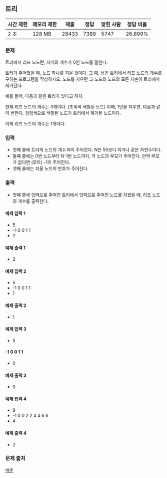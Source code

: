 ## 트리
 
|시간 제한|	메모리 제한|	제출|	정답|	맞힌 사람|	정답 비율|
|---|---|---|---|---|---|
|2 초|	128 MB|	28433|	7389|	5747|	26.899%|

### 문제
트리에서 리프 노드란, 자식의 개수가 0인 노드를 말한다.

트리가 주어졌을 때, 노드 하나를 지울 것이다. 그 때, 남은 트리에서 리프 노드의 개수를 구하는 프로그램을 작성하시오. 노드를 지우면 그 노드와 노드의 모든 자손이 트리에서 제거된다.

예를 들어, 다음과 같은 트리가 있다고 하자.



현재 리프 노드의 개수는 3개이다. (초록색 색칠된 노드) 이때, 1번을 지우면, 다음과 같이 변한다. 검정색으로 색칠된 노드가 트리에서 제거된 노드이다.



이제 리프 노드의 개수는 1개이다.

### 입력
- 첫째 줄에 트리의 노드의 개수 N이 주어진다. N은 50보다 작거나 같은 자연수이다. 
- 둘째 줄에는 0번 노드부터 N-1번 노드까지, 각 노드의 부모가 주어진다. 만약 부모가 없다면 (루트) -1이 주어진다. 
- 셋째 줄에는 지울 노드의 번호가 주어진다.

### 출력
- 첫째 줄에 입력으로 주어진 트리에서 입력으로 주어진 노드를 지웠을 때, 리프 노드의 개수를 출력한다.

#### 예제 입력 1 
- 5
- -1 0 0 1 1
- 2
#### 예제 출력 1 
- 2
#### 예제 입력 2 
- 5
- -1 0 0 1 1
- 1
#### 예제 출력 2 
- 1
#### 예제 입력 3 
- 5
#### -1 0 0 1 1
- 0
#### 예제 출력 3 
- 0
#### 예제 입력 4 
- 9
- -1 0 0 2 2 4 4 6 6
- 4
#### 예제 출력 4 
- 2

### 문제 출처
[백준](https://www.acmicpc.net/problem/1068)